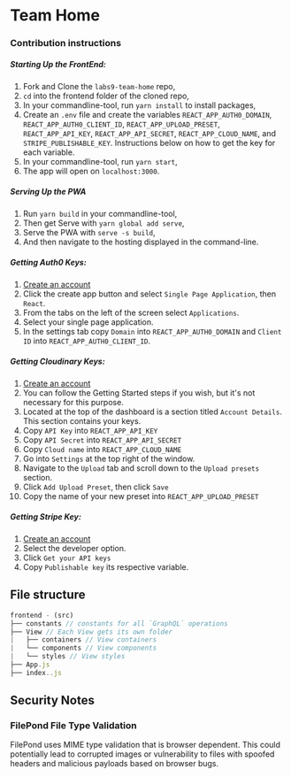# Team Home

### Contribution instructions

##### Starting Up the FrontEnd:

1. Fork and Clone the `labs9-team-home` repo,
2. `cd` into the frontend folder of the cloned repo,
3. In your commandline-tool, run `yarn install` to install packages,
4. Create an `.env` file and create the variables `REACT_APP_AUTH0_DOMAIN`, `REACT_APP_AUTH0_CLIENT_ID`, `REACT_APP_UPLOAD_PRESET`, `REACT_APP_API_KEY`, `REACT_APP_API_SECRET`, `REACT_APP_CLOUD_NAME`, and `STRIPE_PUBLISHABLE_KEY`. Instructions below on how to get the key for each variable.
5. In your commandline-tool, run `yarn start`,
6. The app will open on `localhost:3000`.

##### Serving Up the PWA

1. Run `yarn build` in your commandline-tool,
2. Then get Serve with `yarn global add serve`,
3. Serve the PWA with `serve -s build`,
4. And then navigate to the hosting displayed in the command-line.

##### Getting Auth0 Keys:

1. [Create an account](https://auth0.com/)
2. Click the create app button and select `Single Page Application`, then `React`.
3. From the tabs on the left of the screen select `Applications`.
4. Select your single page application.
5. In the settings tab copy `Domain` into `REACT_APP_AUTH0_DOMAIN` and `Client ID` into `REACT_APP_AUTH0_CLIENT_ID`.

##### Getting Cloudinary Keys:

1. [Create an account](https://cloudinary.com/)
2. You can follow the Getting Started steps if you wish, but it's not necessary for this purpose.
3. Located at the top of the dashboard is a section titled `Account Details`. This section contains your keys.
4. Copy `API Key` into `REACT_APP_API_KEY`
5. Copy `API Secret` into `REACT_APP_API_SECRET`
6. Copy `Cloud name` into `REACT_APP_CLOUD_NAME`
7. Go into `Settings` at the top right of the window.
8. Navigate to the `Upload` tab and scroll down to the `Upload presets` section.
9. Click `Add Upload Preset`, then click `Save`
10. Copy the name of your new preset into `REACT_APP_UPLOAD_PRESET`

##### Getting Stripe Key:

1. [Create an account](https://stripe.com/)
2. Select the developer option.
3. Click `Get your API keys`
4. Copy `Publishable key` its respective variable.

## File structure

```javascript
frontend - (src)
├── constants // constants for all `GraphQL` operations
├── View // Each View gets its own folder
|   ├── containers // View containers
|   └── components // View components
|   └── styles // View styles
├── App.js
├── index..js
```

## Security Notes

### FilePond File Type Validation

FilePond uses MIME type validation that is browser dependent. This could potentially lead to corrupted images or vulnerability to files with spoofed headers and malicious payloads based on browser bugs.

